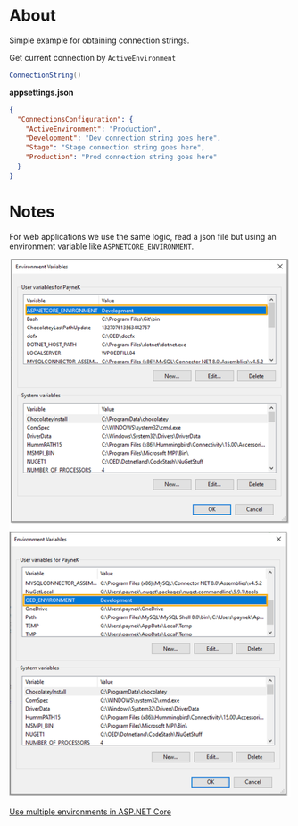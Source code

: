 ﻿# About

Simple example for obtaining connection strings.

Get current connection by `ActiveEnvironment`

```csharp
ConnectionString()
```



**appsettings.json**

```json
{
  "ConnectionsConfiguration": {
    "ActiveEnvironment": "Production",
    "Development": "Dev connection string goes here",
    "Stage": "Stage connection string goes here",
    "Production": "Prod connection string goes here"
  }
}
```

# Notes

For web applications we use the same logic, read a json file but using an environment variable like `ASPNETCORE_ENVIRONMENT`.

![image](../assets/systemEnvironments.png)

[Use multiple environments in ASP.NET Core](https://docs.microsoft.com/en-us/aspnet/core/fundamentals/environments?view=aspnetcore-5.0)


